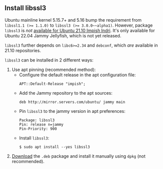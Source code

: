 ## Install libssl3

Ubuntu mainline kernel 5.15.7+ and 5.16 bump the requirement from `libssl1.1 (>= 1.1.0)` to `libssl3 (>= 3.0.0~~alpha1)`. However, package `libssl3` is *not* [available for Ubuntu 21.10 Impish Indri](https://packages.ubuntu.com/search?keywords=libssl3&searchon=names&section=all). It's only available for Ubuntu 22.04 Jammy Jellyfish, which is not yet released.

`libssl3` further depends on `libc6>=2.34` and `debconf`, which *are* available in 21.10 repositories.

`libssl3` can be installed in 2 different ways:

1. Use apt pinning (recommended method):
   * Configure the default release in the apt configuration file:
     ```
     APT::Default-Release "impish";
     ```
   * Add the Jammy repository to the apt sources:
     ```
     deb http://mirror.servers.com/ubuntu/ jammy main
     ```
   * Pin `libssl3` to the jammy version in apt preferences:
     ```
     Package: libssl3
     Pin: release n=jammy
     Pin-Priority: 900
     ```
   * Install `libssl3`:
     ```
     $ sudo apt install --yes libssl3
     ```
2. [Download](https://packages.ubuntu.com/jammy/libssl3) the `.deb` package and install it manually using `dpkg` (not recommended).
